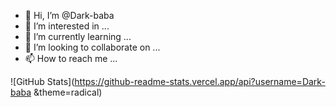 - 👋 Hi, I’m @Dark-baba
- 👀 I’m interested in ...
- 🌱 I’m currently learning ...
- 💞️ I’m looking to collaborate on ...
- 📫 How to reach me ...


![GitHub Stats](https://github-readme-stats.vercel.app/api?username=Dark-baba &theme=radical)
